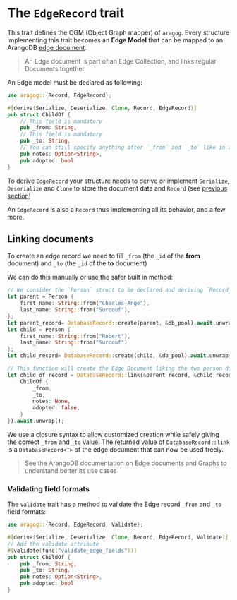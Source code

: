 # The `EdgeRecord` trait

This trait defines the OGM (Object Graph mapper) of `aragog`.
Every structure implementing this trait becomes an **Edge Model** that can be mapped to an ArangoDB [edge document](https://www.arangodb.com/docs/stable/data-modeling-documents-document-methods.html#edges).

> An Edge document is part of an Edge Collection, and links regular Documents together

An Edge model must be declared as following:

```rust
use aragog::{Record, EdgeRecord};

#[derive(Serialize, Deserialize, Clone, Record, EdgeRecord)]
pub struct ChildOf {
    // This field is mandatory
    pub _from: String,
    // This field is mandatory
    pub _to: String,
    // You can still specify anything after `_from` and `_to` like in any `Record`
    pub notes: Option<String>,
    pub adopted: bool
}
```

To derive `EdgeRecord` your structure needs to derive or implement `Serialize`, `Deserialize` and  `Clone`
to store the document data and `Record` (see [previous section](../record_trait/index.md))

An `EdgeRecord` is also a `Record` thus implementing all its behavior, and a few more.

## Linking documents

To create an edge record we need to fill `_from` (the `_id` of the **from** document) and `_to` (the `_id` of the **to** document)

We can do this manually or use the safer built in method:

```rust
// We consider the `Person` struct to be declared and deriving `Record`
let parent = Person {
    first_name: String::from("Charles-Ange"),
    last_name: String::from("Surcouf"),
};
let parent_record= DatabaseRecord::create(parent, &db_pool).await.unwrap();
let child = Person {
    first_name: String::from("Robert"),
    last_name: String::from("Surcouf")
};
let child_record= DatabaseRecord::create(child, &db_pool).await.unwrap();

// This function will create the Edge Document liking the two person documents
let child_of_record = DatabaseRecord::link(&parent_record, &child_record, &db_pool, |_from, _to| {
    ChildOf {
        _from,
        _to,
        notes: None,
        adopted: false,
    }
}).await.unwrap();
```

We use a closure syntax to allow customized creation while safely giving the correct `_from` and `_to` value.
The returned value of `DatabaseRecord::link` is a `DatabaseRecord<T>` of the edge document that can now be used freely.

> See the ArangoDB documentation on Edge documents and Graphs to understand better its use cases

### Validating field formats

The `Validate` trait has a method to validate the Edge record `_from` and `_to` field formats:

```rust
use aragog::{Record, EdgeRecord, Validate};

#[derive(Serialize, Deserialize, Clone, Record, EdgeRecord, Validate)]
// Add the validate attribute
#[validate(func("validate_edge_fields"))]
pub struct ChildOf {
    pub _from: String,
    pub _to: String,
    pub notes: Option<String>,
    pub adopted: bool
}
```
